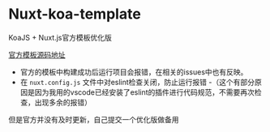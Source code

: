 # Nuxt-koa-template
KoaJS + Nuxt.js官方模板优化版 
 
[官方模板源码地址](https://github.com/nuxt-community/koa-template)

- 官方的模板中构建成功后运行项目会报错，在相关的issues中也有反映。
- 在 `nuxt.config.js` 文件中对eslint检查关闭，防止运行报错
  -（这个有部分原因是因为我用的vscode已经安装了eslint的插件进行代码规范，不需要再次检查，出现多余的报错）
 
但是官方并没有及时更新，自己提交一个优化版做备用

